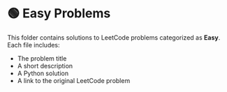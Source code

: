 # 🟢 Easy Problems

This folder contains solutions to LeetCode problems categorized as **Easy**.  
Each file includes:

- The problem title  
- A short description  
- A  Python solution  
- A link to the original LeetCode problem
